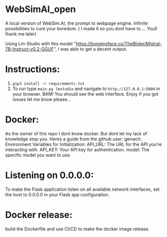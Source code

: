 # WebSimAI_open
 A local version of WebSim.AI, the prompt to webpage engine. Infinite possibilities to cure your boredom. ( I made it so you dont have to.... Youll thank me later)

Using Lm-Studio with this model "https://huggingface.co/TheBloke/Mistral-7B-Instruct-v0.2-GGUF", I was able to get a decent output.

# Instructions:
1. ```pip3 install -r requirements.txt```
2. To run type `main.py lmstudio` and navigate to `http://127.0.0.1:5000` in your browser.
BAM! You should see the web interface.
Enjoy if you got issues let me know please...


# Docker:
As the owner of this repo I dont know docker. But dont let my lack of knowledge stop you. Heres a guide from the github user: genwch.
Environment Variables for Initialization:
API_URL: The URL for the API you’re interacting with.
API_KEY: Your API key for authentication.
model: The specific model you want to use.

# Listening on 0.0.0.0:
To make the Flask application listen on all available network interfaces, set the host to 0.0.0.0 in your Flask app configuration.

# Docker release:
build the Dockerfile and use CI/CD to make the docker image release.
